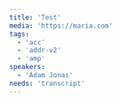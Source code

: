 ```yaml
---
title: 'Test'
media: 'https://maria.com'
tags:
  - 'acc'
  - 'addr-v2'
  - 'amp'
speakers:
  - 'Adam Jonas'
needs: 'transcript'
---
```



